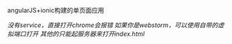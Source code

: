angularJS+ionic构建的单页面应用

*没有service，直接打开chrome会报错*
*如果你是webstorm，可以使用自带的虚拟端口打开*
*其他的只能起服务器来打开index.html*
